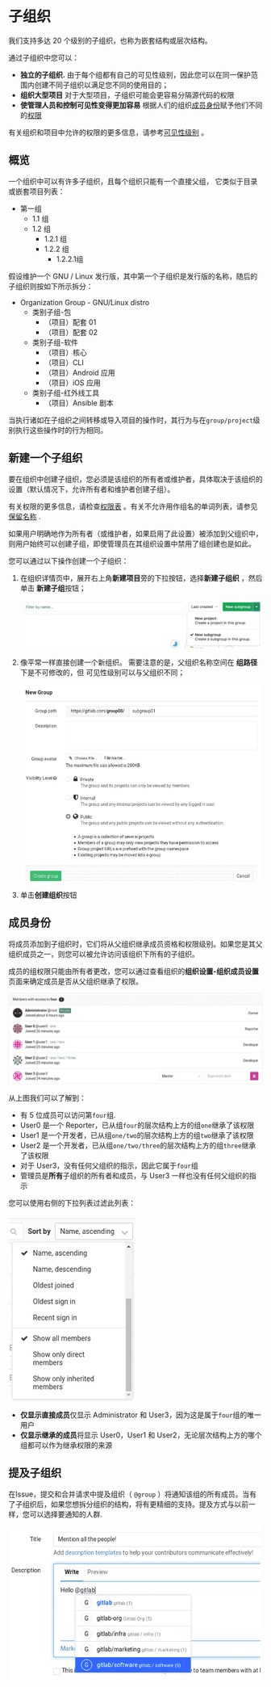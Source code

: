 # 子组织[](#子组织 "Permalink")

我们支持多达 20 个级别的子组织，也称为嵌套结构或层次结构。

通过子组织中您可以：

*   **独立的子组织.** 由于每个组都有自己的可见性级别，因此您可以在同一保护范围内创建不同子组织以满足您不同的使用目的；
*   **组织大型项目** 对于大型项目，子组织可能会更容易分隔源代码的权限
*   **使管理人员和控制可见性变得更加容易** 根据人们的组织[成员身份](#成员身份)赋予他们不同的[权限](../../permissions.html#group-members-permissions) 

有关组织和项目中允许的权限的更多信息，请参考[可见性级别](../../../development/permissions.html#general-permissions) 。

## 概览[](#概览 "Permalink")

一个组织中可以有许多子组织，且每个组织只能有一个直接父组， 它类似于目录或嵌套项目列表：

*   第一组
    *   1.1 组
    *   1.2 组
        *   1.2.1 组
        *   1.2.2 组
            *   1.2.2.1组

假设维护一个 GNU / Linux 发行版，其中第一个子组织是发行版的名称，随后的子组织则按如下所示拆分：

*   Organization Group - GNU/Linux distro
    *   类别子组-包
        *   （项目）配套 01
        *   （项目）配套 02
    *   类别子组-软件
        *   （项目）核心
        *   （项目）CLI
        *   （项目）Android 应用
        *   （项目）iOS 应用
    *   类别子组-红外线工具
        *   （项目）Ansible 剧本

当执行诸如在子组织之间转移或导入项目的操作时，其行为与在`group/project`级别执行这些操作时的行为相同。

## 新建一个子组织[](#新建一个子组织 "Permalink")

要在组织中创建子组织，您必须是该组织的所有者或维护者，具体取决于该组织的设置（默认情况下，允许所有者和维护者创建子组）。

有关权限的更多信息，请检查[权限表](../../permissions.html#group-members-permissions) 。有关不允许用作组名的单词列表，请参见[保留名称](../../reserved_names.html) .

如果用户明确地作为所有者（或维护者，如果启用了此设置）被添加到父组织中，则用户始终可以创建子组，即使管理员在其组织设置中禁用了组创建也是如此。

您可以通过以下操作创建一个子组织：

1.  在组织详情页中，展开右上角**新建项目**旁的下拉按钮，选择**新建子组织** ，然后单击 **新建子组**按钮；

    [![Subgroups page](img/c3c27ff673c33bcd50004c2adb617d5f.png)](img/create_subgroup_button.png)

2.  像平常一样直接创建一个新组织。 需要注意的是，父组织名称空间在 **组路径**下是不可修改的，但 可见性级别可以与父组织不同；

    [![Subgroups page](img/7fb24fed9f39dcdabb530523bcb8dc08.png)](img/create_new_group.png)

3.  单击**创建组织**按钮


## 成员身份[](#成员身份 "Permalink")

将成员添加到子组织时，它们将从父组织继承成员资格和权限级别。如果您是其父组织成员之一，则您可以被允许访问该组织下所有的子组织。

成员的组权限只能由所有者更改，您可以通过查看组织的**组织设置-组织成员设置**页面来确定成员是否从父组织继承了权限。

[![Group members page](img/e18ff80d06980688066f9ec9404bd2da.png)](img/group_members.png)

从上图我们可以了解到：

*   有 5 位成员可以访问第`four`组.
*   User0 是一个 Reporter，已从组`four`的层次结构上方的组`one`继承了该权限
*   User1 是一个开发者，已从组`one/two`的层次结构上方的组`two`继承了该权限
*   User2 是一个开发者，已从组`one/two/three`的层次结构上方的组`three`继承了该权限
*   对于 User3，没有任何父组织的指示，因此它属于`four`组
*   管理员是**所有**子组织的所有者和成员，与 User3 一样也没有任何父组织的指示

您可以使用右侧的下拉列表过滤此列表：

[![Group members filter](img/8215c374294289cd2bd24399439403fd.png)](img/group_members_filter_v12_6.png)

*   **仅显示直接成员**仅显示 Administrator 和 User3，因为这是属于`four`组的唯一用户
*   **仅显示继承的成员**将显示 User0，User1 和 User2，无论层次结构上方的哪个组都可以作为继承权限的来源

## 提及子组织[](#提及子组织 "Permalink")

在Issue，提交和合并请求中提及组织（ `@group` ）将通知该组的所有成员。当有了子组织后，如果您想拆分组织的结构，将有更精细的支持。提及方式与以前一样，您可以选择要通知的人群.

[![Mentioning subgroups](img/0d1089161431c5f21751458027d84535.png)](img/mention_subgroups.png)
